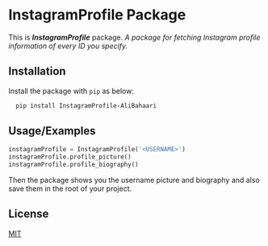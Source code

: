 # InstagramProfile Package

This is ***InstagramProfile*** package.
*A package for fetching Instagram profile information of every ID you specify.*
## Installation

Install the package with `pip` as below:

```bash
  pip install InstagramProfile-AliBahaari
```


    
## Usage/Examples

```python
instagramProfile = InstagramProfile('<USERNAME>')
instagramProfile.profile_picture()
instagramProfile.profile_biography()
```
Then the package shows you the username picture and biography and also save them in the root of your project.
## License

[MIT](https://choosealicense.com/licenses/mit/)

  